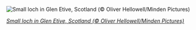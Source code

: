 
![Small loch in Glen Etive, Scotland (© Oliver Hellowell/Minden Pictures)](https://cn.bing.com//th?id=OHR.GlenEtive_EN-US8902001915_1920x1080.jpg&rf=LaDigue_1920x1080.jpg&pid=hp)

*[Small loch in Glen Etive, Scotland (© Oliver Hellowell/Minden Pictures)](https://www.bing.com/search?q=glen+etive+highlands+scotland&form=hpcapt&filters=HpDate%3a%2220210611_0700%22)*
